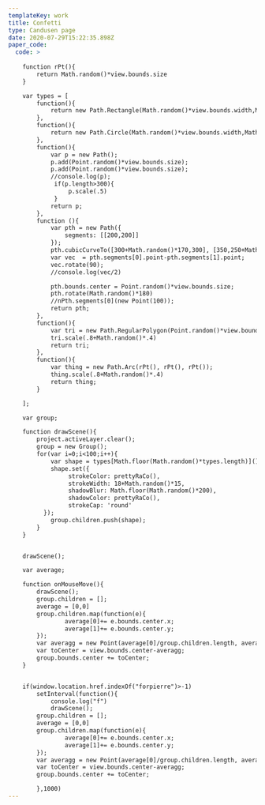 ```yaml
---
templateKey: work
title: Confetti
type: Candusen page
date: 2020-07-29T15:22:35.898Z
paper_code:
  code: >
    
    function rPt(){
    	return Math.random()*view.bounds.size
    }

    var types = [
    	function(){
    		return new Path.Rectangle(Math.random()*view.bounds.width,Math.random()*view.bounds.height,10,10);
    	},
    	function(){
    		return new Path.Circle(Math.random()*view.bounds.width,Math.random()*view.bounds.height,10);
    	},
    	function(){
    		var p = new Path();
    		p.add(Point.random()*view.bounds.size);
    		p.add(Point.random()*view.bounds.size);
    		//console.log(p);
    		 if(p.length>300){
    			 p.scale(.5)
    		 }
    		return p;
    	},
    	function (){
    		var pth = new Path({
    			segments: [[200,200]]
    		});
    		pth.cubicCurveTo([300+Math.random()*170,300], [350,250+Math.random()*200], [500,500]);
    		var vec  = pth.segments[0].point-pth.segments[1].point;
    		vec.rotate(90);
    		//console.log(vec/2)

    		pth.bounds.center = Point.random()*view.bounds.size;
    		pth.rotate(Math.random()*180)
    		//nPth.segments[0](new Point(100));
    		return pth;
    	},
    	function(){
    		var tri = new Path.RegularPolygon(Point.random()*view.bounds.size, Math.floor(1+Math.random()*10), 10);
    		tri.scale(.8+Math.random()*.4)
    		return tri;
    	},
    	function(){
    		var thing = new Path.Arc(rPt(), rPt(), rPt());
    		thing.scale(.8+Math.random()*.4)
    		return thing;
    	}

    ];

    var group;

    function drawScene(){
    	project.activeLayer.clear();
    	group = new Group();
    	for(var i=0;i<100;i++){
    		var shape = types[Math.floor(Math.random()*types.length)]();
    		shape.set({
    			 strokeColor: prettyRaCo(),
    			 strokeWidth: 18+Math.random()*15,
    			 shadowBlur: Math.floor(Math.random()*200),
    			 shadowColor: prettyRaCo(),
    			 strokeCap: 'round'
    	  });
    		group.children.push(shape);
    	}
    }


    drawScene();

    var average;

    function onMouseMove(){
    	drawScene();
    	group.children = [];
    	average = [0,0]
    	group.children.map(function(e){
    			average[0]+= e.bounds.center.x;
    			average[1]+= e.bounds.center.y;
    	});
    	var averagg = new Point(average[0]/group.children.length, average[1]/group.children.length);
    	var toCenter = view.bounds.center-averagg;
    	group.bounds.center += toCenter;
    }


    if(window.location.href.indexOf("forpierre")>-1)
    	setInterval(function(){
    		console.log("f")
    		drawScene();
    	group.children = [];
    	average = [0,0]
    	group.children.map(function(e){
    			average[0]+= e.bounds.center.x;
    			average[1]+= e.bounds.center.y;
    	});
    	var averagg = new Point(average[0]/group.children.length, average[1]/group.children.length);
    	var toCenter = view.bounds.center-averagg;
    	group.bounds.center += toCenter;

    	},1000)
---
```

